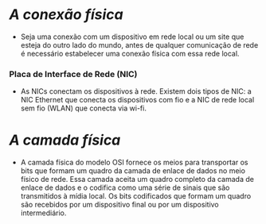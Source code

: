 # *A conexão física*

- Seja uma conexão com um dispositivo em rede local ou um site que esteja do outro lado do mundo, antes de qualquer comunicação de rede é necessário estabelecer uma conexão física com essa rede local. 

### **Placa de Interface de Rede (NIC)**

- As NICs conectam os dispositivos à rede. Existem dois tipos de NIC: a NIC Ethernet que conecta os dispositivos com fio e a NIC de rede local sem fio (WLAN) que conecta via wi-fi. 

# *A camada física*

- A camada física do modelo OSI fornece os meios para transportar os bits que formam um quadro da camada de enlace de dados no meio físico de rede. Essa camada aceita um quadro completo da camada de enlace de dados e o codifica como uma série de sinais que são transmitidos à mídia local. Os bits codificados que formam um quadro são recebidos por um dispositivo final ou por um dispositivo intermediário.